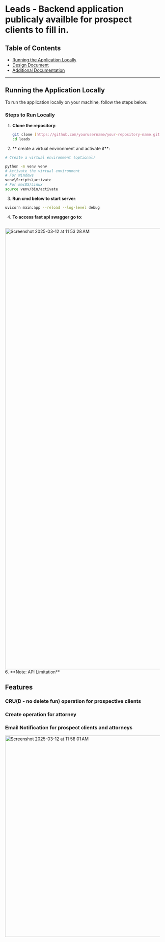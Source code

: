 # Leads - Backend application publicaly availble for prospect clients to fill in.

## Table of Contents

- [Running the Application Locally](#running-the-application-locally)
- [Design Document](#design-document)
- [Additional Documentation](#additional-documentation)

---

## Running the Application Locally

To run the application locally on your machine, follow the steps below:

### Steps to Run Locally

1. **Clone the repository**:

   ```bash
   git clone [https://github.com/yourusername/your-repository-name.git](https://github.com/Rediet8abere/leads.git)
   cd leads
   ```
 2. ** create a virtual environment and activate it**:

  ```bash
  # Create a virtual environment (optional)

  python -m venv venv
  # Activate the virtual environment
  # For Windows
  venv\Scripts\activate
  # For macOS/Linux
  source venv/bin/activate
  ```
 3. **Run cmd below to start server**:
  ```bash
  uvicorn main:app --reload --log-level debug
  ```
 4. **To access fast api swagger go to**:
   ```bash http://127.0.0.1:8000/docs
   ```
  <img width="1437" alt="Screenshot 2025-03-12 at 11 53 28 AM" src="https://github.com/user-attachments/assets/89082537-d07c-4cf1-aaae-aea0ad961bae" />
 6. **Note: API Limitation**

## Features 
  ### CRU(D - no delete fun) operation for prospective clients 
  ### Create operation for attorney 
  ### Email Notification for prospect clients and attorneys 
   <img width="656" alt="Screenshot 2025-03-12 at 11 58 01 AM" src="https://github.com/user-attachments/assets/39510064-25ed-457d-bb02-2e948179db4d" />
   
